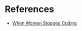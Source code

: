 
# References
- [When Women Stopped Coding](https://www.npr.org/sections/money/2014/10/21/357629765/when-women-stopped-coding)

